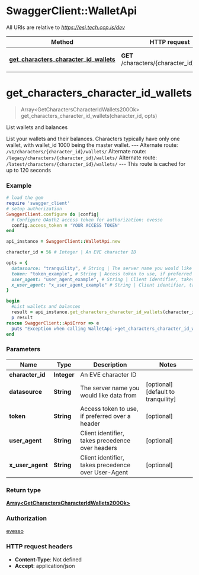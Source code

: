 # SwaggerClient::WalletApi

All URIs are relative to *https://esi.tech.ccp.is/dev*

Method | HTTP request | Description
------------- | ------------- | -------------
[**get_characters_character_id_wallets**](WalletApi.md#get_characters_character_id_wallets) | **GET** /characters/{character_id}/wallets/ | List wallets and balances


# **get_characters_character_id_wallets**
> Array&lt;GetCharactersCharacterIdWallets200Ok&gt; get_characters_character_id_wallets(character_id, opts)

List wallets and balances

List your wallets and their balances. Characters typically have only one wallet, with wallet_id 1000 being the master wallet.  ---  Alternate route: `/v1/characters/{character_id}/wallets/`  Alternate route: `/legacy/characters/{character_id}/wallets/`  Alternate route: `/latest/characters/{character_id}/wallets/`   ---  This route is cached for up to 120 seconds

### Example
```ruby
# load the gem
require 'swagger_client'
# setup authorization
SwaggerClient.configure do |config|
  # Configure OAuth2 access token for authorization: evesso
  config.access_token = 'YOUR ACCESS TOKEN'
end

api_instance = SwaggerClient::WalletApi.new

character_id = 56 # Integer | An EVE character ID

opts = { 
  datasource: "tranquility", # String | The server name you would like data from
  token: "token_example", # String | Access token to use, if preferred over a header
  user_agent: "user_agent_example", # String | Client identifier, takes precedence over headers
  x_user_agent: "x_user_agent_example" # String | Client identifier, takes precedence over User-Agent
}

begin
  #List wallets and balances
  result = api_instance.get_characters_character_id_wallets(character_id, opts)
  p result
rescue SwaggerClient::ApiError => e
  puts "Exception when calling WalletApi->get_characters_character_id_wallets: #{e}"
end
```

### Parameters

Name | Type | Description  | Notes
------------- | ------------- | ------------- | -------------
 **character_id** | **Integer**| An EVE character ID | 
 **datasource** | **String**| The server name you would like data from | [optional] [default to tranquility]
 **token** | **String**| Access token to use, if preferred over a header | [optional] 
 **user_agent** | **String**| Client identifier, takes precedence over headers | [optional] 
 **x_user_agent** | **String**| Client identifier, takes precedence over User-Agent | [optional] 

### Return type

[**Array&lt;GetCharactersCharacterIdWallets200Ok&gt;**](GetCharactersCharacterIdWallets200Ok.md)

### Authorization

[evesso](../../new/README.md#evesso)

### HTTP request headers

 - **Content-Type**: Not defined
 - **Accept**: application/json



